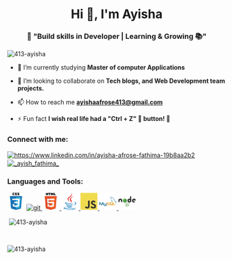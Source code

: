 <h1 align="center">Hi 👋, I'm Ayisha</h1>
<h3 align="center">🚀 "Build skills in Developer | Learning & Growing 📚"</h3>

<p align="left"> <img src="https://komarev.com/ghpvc/?username=413-ayisha&label=Profile%20views&color=0e75b6&style=flat" alt="413-ayisha" /> </p>

- 🌱 I’m currently studying **Master of computer Applications**

- 👯 I’m looking to collaborate on **Tech blogs, and Web Development team projects.**

- 📫 How to reach me **ayishaafrose413@gmail.com**

- ⚡ Fun fact **I wish real life had a "Ctrl + Z" 🔄 button! 🔄**

<h3 align="left">Connect with me:</h3>
<p align="left">
<a href="https://linkedin.com/in/https://www.linkedin.com/in/ayisha-afrose-fathima-19b8aa2b2" target="blank"><img align="center" src="https://raw.githubusercontent.com/rahuldkjain/github-profile-readme-generator/master/src/images/icons/Social/linked-in-alt.svg" alt="https://www.linkedin.com/in/ayisha-afrose-fathima-19b8aa2b2" height="30" width="40" /></a>
<a href="https://instagram.com/_ayish_fathima_" target="blank"><img align="center" src="https://raw.githubusercontent.com/rahuldkjain/github-profile-readme-generator/master/src/images/icons/Social/instagram.svg" alt="_ayish_fathima_" height="30" width="40" /></a>
</p>

<h3 align="left">Languages and Tools:</h3>
 <img src="https://raw.githubusercontent.com/devicons/devicon/master/icons/css3/css3-original-wordmark.svg" alt="css3" width="40" height="40"/> </a> <a href="https://git-scm.com/" target="_blank" rel="noreferrer"> <img src="https://www.vectorlogo.zone/logos/git-scm/git-scm-icon.svg" alt="git" width="40" height="40"/> </a> <a href="https://www.w3.org/html/" target="_blank" rel="noreferrer"> <img src="https://raw.githubusercontent.com/devicons/devicon/master/icons/html5/html5-original-wordmark.svg" alt="html5" width="40" height="40"/> </a> <a href="https://www.java.com" target="_blank" rel="noreferrer"> <img src="https://raw.githubusercontent.com/devicons/devicon/master/icons/java/java-original.svg" alt="java" width="40" height="40"/> </a> <a href="https://developer.mozilla.org/en-US/docs/Web/JavaScript" target="_blank" rel="noreferrer"> <img src="https://raw.githubusercontent.com/devicons/devicon/master/icons/javascript/javascript-original.svg" alt="javascript" width="40" height="40"/> </a> <a href="https://www.mysql.com/" target="_blank" rel="noreferrer"> <img src="https://raw.githubusercontent.com/devicons/devicon/master/icons/mysql/mysql-original-wordmark.svg" alt="mysql" width="40" height="40"/> </a> <a href="https://nodejs.org" target="_blank" rel="noreferrer"> <img src="https://raw.githubusercontent.com/devicons/devicon/master/icons/nodejs/nodejs-original-wordmark.svg" alt="nodejs" width="40" height="40"/> </a> </p>


<p>&nbsp;<img align="center" src="https://github-readme-stats.vercel.app/api?username=413-ayisha&show_icons=true&locale=en" alt="413-ayisha" /></p><br>

<p><img align="left" src="https://github-readme-stats.vercel.app/api/top-langs?username=413-ayisha&show_icons=true&locale=en&layout=compact" alt="413-ayisha" /></p>

